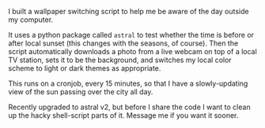 I built a wallpaper switching script to help me be aware of the day outside my computer.

It uses a python package called `astral` to test whether the time is before or after local sunset (this changes with the seasons, of course). Then the script automatically downloads a photo from a live webcam on top of a local TV station, sets it to be the background, and switches my local color scheme to light or dark themes as appropriate.

This runs on a cronjob, every 15 minutes, so that I have a slowly-updating view of the sun passing over the city all day.

Recently upgraded to astral v2, but before I share the code I want to clean up the hacky shell-script parts of it. Message me if you want it sooner.	